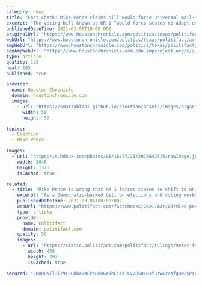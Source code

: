 ```yaml
---
category: news
title: "Fact check: Mike Pence claims bill would force universal mail-in voting"
excerpt: "The voting bill known as HR 1 “would force states to adopt universal mail-in ballots.” — Mike Pence, former vice president. Pence, the Republican who was Donald Trump’s vice president, raised multiple objections to the bill in a column that appeared in the Daily Signal,"
publishedDateTime: 2021-03-08T10:00:00Z
originalUrl: "https://www.houstonchronicle.com/politics/texas/politifact/article/Fact-check-Mike-Pence-claims-bill-would-force-16003643.php"
webUrl: "https://www.houstonchronicle.com/politics/texas/politifact/article/Fact-check-Mike-Pence-claims-bill-would-force-16003643.php"
ampWebUrl: "https://www.houstonchronicle.com/politics/texas/politifact/amp/Fact-check-Mike-Pence-claims-bill-would-force-16003643.php"
cdnAmpWebUrl: "https://www-houstonchronicle-com.cdn.ampproject.org/c/s/www.houstonchronicle.com/politics/texas/politifact/amp/Fact-check-Mike-Pence-claims-bill-would-force-16003643.php"
type: article
quality: 125
heat: 145
published: true

provider:
  name: Houston Chronicle
  domain: houstonchronicle.com
  images:
    - url: "https://smartableai.github.io/election/assets/images/organizations/houstonchronicle.com-50x50.jpg"
      width: 50
      height: 50

topics:
  - Election
  - Mike Pence

images:
  - url: "https://s.hdnux.com/photos/01/16/77/21/20706426/5/rawImage.jpg"
    width: 2048
    height: 1375
    isCached: true

related:
  - title: "Mike Pence is wrong that HR 1 forces states to shift to universal mail balloting"
    excerpt: "As a Democratic-backed bill on elections and voting worked its way through Congress, former Vice President Mike Pence wrote an op-ed critical of the measure. H.R. 1 combines propo"
    publishedDateTime: 2021-03-04T00:00:00Z
    webUrl: "https://www.politifact.com/factchecks/2021/mar/04/mike-pence/mike-pence-wrong-hr-1-forces-states-shift-universa/"
    type: article
    provider:
      name: Politifact
      domain: politifact.com
    quality: 50
    images:
      - url: "https://static.politifact.com/politifact/rulings/meter-false.jpg"
        width: 438
        height: 392
        isCached: true

secured: "5BHOQNil3l29LSCDb49AFPoHdnGz9hLi4YTCv2B5OLNsfStwErcafguwZyPzQwHRuiKWaYDQ+Z16LonTsm5b8jvI8kFXZ13282mOCNmB2iRd398QcKdBmsXWTX1ntNRwx3cPqP1d4EJMnNpNHdGdMK5zqzR/8QCgTOp2UOvC45/k/oaF85dJGasyBemLGzO20NQFaAW7xlqlezs64w8BPF12OK/I6Ez0Grx14wMAHA275rbjCvqG9gsdc1HH/WqQwTLOvJwMI6tbkBWEYkbGqodGPoYWKRfM4+UuHq+a1OIna/Ww5Ai914CTSJFxxWv2r3ek1FLgXmenhNEA12wibcDP8Yxc+F1Hw2dYmo7wkvM=;VnvQCRzqzfwWewyM7u5mMQ=="
---
```


